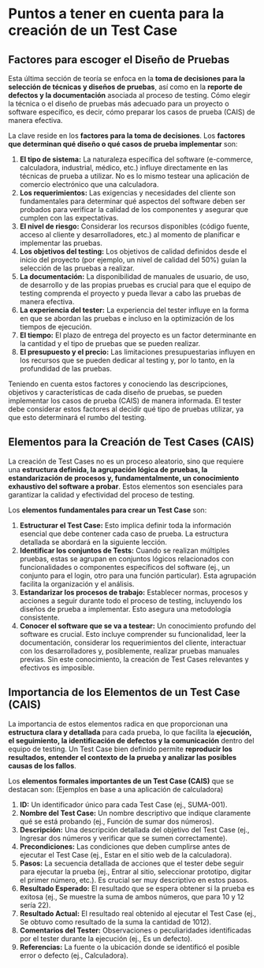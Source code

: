 # Puntos a tener en cuenta para la creación de un Test Case

## Factores para escoger el Diseño de Pruebas

Esta última sección de teoría se enfoca en la **toma de decisiones para la selección de técnicas y diseños de pruebas**, así como en la **reporte de defectos y la documentación** asociada al proceso de testing. Cómo elegir la técnica o el diseño de pruebas más adecuado para un proyecto o software específico, es decir, cómo preparar los casos de prueba (CAIS) de manera efectiva.  

La clave reside en los **factores para la toma de decisiones**. Los **factores que determinan qué diseño o qué casos de prueba implementar** son:  
1.  **El tipo de sistema:** La naturaleza específica del software (e-commerce, calculadora, industrial, médico, etc.) influye directamente en las técnicas de prueba a utilizar. No es lo mismo testear una aplicación de comercio electrónico que una calculadora.  
2.  **Los requerimientos:** Las exigencias y necesidades del cliente son fundamentales para determinar qué aspectos del software deben ser probados para verificar la calidad de los componentes y asegurar que cumplen con las expectativas.  
3.  **El nivel de riesgo:** Considerar los recursos disponibles (código fuente, acceso al cliente y desarrolladores, etc.) al momento de planificar e implementar las pruebas.  
4.  **Los objetivos del testing:** Los objetivos de calidad definidos desde el inicio del proyecto (por ejemplo, un nivel de calidad del 50%) guían la selección de las pruebas a realizar.  
5.  **La documentación:** La disponibilidad de manuales de usuario, de uso, de desarrollo y de las propias pruebas es crucial para que el equipo de testing comprenda el proyecto y pueda llevar a cabo las pruebas de manera efectiva.  
6.  **La experiencia del tester:** La experiencia del tester influye en la forma en que se abordan las pruebas e incluso en la optimización de los tiempos de ejecución.  
7.  **El tiempo:** El plazo de entrega del proyecto es un factor determinante en la cantidad y el tipo de pruebas que se pueden realizar.  
8.  **El presupuesto y el precio:** Las limitaciones presupuestarias influyen en los recursos que se pueden dedicar al testing y, por lo tanto, en la profundidad de las pruebas.  

Teniendo en cuenta estos factores y conociendo las descripciones, objetivos y características de cada diseño de pruebas, se pueden implementar los casos de prueba (CAIS) de manera informada. El tester debe considerar estos factores al decidir qué tipo de pruebas utilizar, ya que esto determinará el rumbo del testing.  

## Elementos para la Creación de Test Cases (CAIS)

La creación de Test Cases no es un proceso aleatorio, sino que requiere una **estructura definida, la agrupación lógica de pruebas, la estandarización de procesos y, fundamentalmente, un conocimiento exhaustivo del software a probar**. Estos elementos son esenciales para garantizar la calidad y efectividad del proceso de testing.  

Los **elementos fundamentales para crear un Test Case** son:  
1.  **Estructurar el Test Case:** Esto implica definir toda la información esencial que debe contener cada caso de prueba. La estructura detallada se abordará en la siguiente lección.  
2.  **Identificar los conjuntos de Tests:** Cuando se realizan múltiples pruebas, estas se agrupan en conjuntos lógicos relacionados con funcionalidades o componentes específicos del software (ej., un conjunto para el login, otro para una función particular). Esta agrupación facilita la organización y el análisis.  
3.  **Estandarizar los procesos de trabajo:** Establecer normas, procesos y acciones a seguir durante todo el proceso de testing, incluyendo los diseños de prueba a implementar. Esto asegura una metodología consistente.  
4.  **Conocer el software que se va a testear:** Un conocimiento profundo del software es crucial. Esto incluye comprender su funcionalidad, leer la documentación, considerar los requerimientos del cliente, interactuar con los desarrolladores y, posiblemente, realizar pruebas manuales previas. Sin este conocimiento, la creación de Test Cases relevantes y efectivos es imposible.  

## Importancia de los Elementos de un Test Case (CAIS)

La importancia de estos elementos radica en que proporcionan una **estructura clara y detallada** para cada prueba, lo que facilita la **ejecución, el seguimiento, la identificación de defectos y la comunicación** dentro del equipo de testing. Un Test Case bien definido permite **reproducir los resultados, entender el contexto de la prueba y analizar las posibles causas de los fallos**.  

Los **elementos formales importantes de un Test Case (CAIS)** que se destacan son: (Ejemplos en base a una aplicación de calculadora)  
1.  **ID:** Un identificador único para cada Test Case (ej., SUMA-001).
2.  **Nombre del Test Case:** Un nombre descriptivo que indique claramente qué se está probando (ej., Función de sumar dos números).
3.  **Descripción:** Una descripción detallada del objetivo del Test Case (ej., Ingresar dos números y verificar que se sumen correctamente).
4.  **Precondiciones:** Las condiciones que deben cumplirse antes de ejecutar el Test Case (ej., Estar en el sitio web de la calculadora).
5.  **Pasos:** La secuencia detallada de acciones que el tester debe seguir para ejecutar la prueba (ej., Entrar al sitio, seleccionar prototipo, digitar el primer número, etc.). Es crucial ser muy descriptivo en estos pasos.
6.  **Resultado Esperado:** El resultado que se espera obtener si la prueba es exitosa (ej., Se muestre la suma de ambos números, que para 10 y 12 sería 22).
7.  **Resultado Actual:** El resultado real obtenido al ejecutar el Test Case (ej., Se obtuvo como resultado de la suma la cantidad de 1012).
8.  **Comentarios del Tester:** Observaciones o peculiaridades identificadas por el tester durante la ejecución (ej., Es un defecto).
9.  **Referencias:** La fuente o la ubicación donde se identificó el posible error o defecto (ej., Calculadora).

